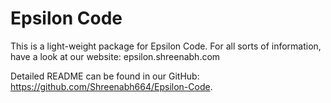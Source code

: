 # Epsilon Code

This is a light-weight package for Epsilon Code. For all sorts of information, have a look at our website: epsilon.shreenabh.com

Detailed README can be found in our GitHub: https://github.com/Shreenabh664/Epsilon-Code.
